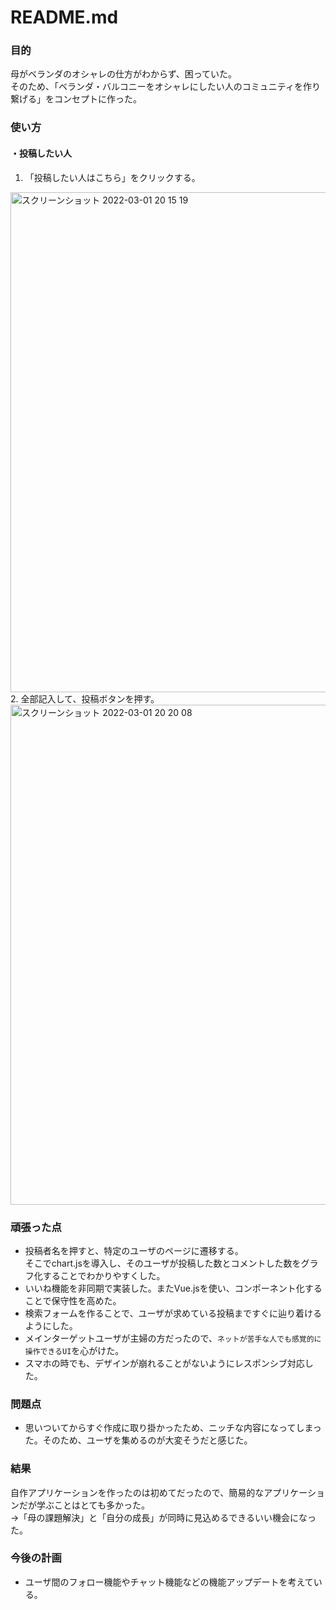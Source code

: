 # README.md
### 目的
母がベランダのオシャレの仕方がわからず、困っていた。<br>
そのため、「ベランダ・バルコニーをオシャレにしたい人のコミュニティを作り繋げる」をコンセプトに作った。

### 使い方
#### ・投稿したい人
1. 「投稿したい人はこちら」をクリックする。
<img width="800" alt="スクリーンショット 2022-03-01 20 15 19" src="https://user-images.githubusercontent.com/67495262/156159463-c4350a70-440b-487b-bdef-755cd3aa6ba6.png">
2. 全部記入して、投稿ボタンを押す。
<img width="800" alt="スクリーンショット 2022-03-01 20 20 08" src="https://user-images.githubusercontent.com/67495262/156160220-5efba324-f4aa-4acb-9e08-9fbb3410b7cc.png">

### 頑張った点
* 投稿者名を押すと、特定のユーザのページに遷移する。<br>そこでchart.jsを導入し、そのユーザが投稿した数とコメントした数をグラフ化することでわかりやすくした。
* いいね機能を非同期で実装した。またVue.jsを使い、コンポーネント化することで保守性を高めた。
* 検索フォームを作ることで、ユーザが求めている投稿まですぐに辿り着けるようにした。
* メインターゲットユーザが主婦の方だったので、`ネットが苦手な人でも感覚的に操作できるUI`を心がけた。
* スマホの時でも、デザインが崩れることがないようにレスポンシブ対応した。

### 問題点
* 思いついてからすぐ作成に取り掛かったため、ニッチな内容になってしまった。そのため、ユーザを集めるのが大変そうだと感じた。

### 結果
自作アプリケーションを作ったのは初めてだったので、簡易的なアプリケーションだが学ぶことはとても多かった。<br>
→「母の課題解決」と「自分の成長」が同時に見込めるできるいい機会になった。

### 今後の計画
* ユーザ間のフォロー機能やチャット機能などの機能アップデートを考えている。
